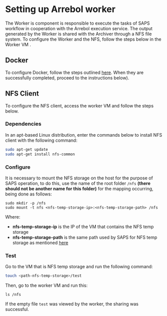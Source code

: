 # Setting up Arrebol worker

The Worker is component is responsible to execute the tasks of SAPS workflow in cooperation with the Arrebol execution service. The output generated by the Worker is shared with the Archiver through a NFS file system. To configure the Worker and the NFS, follow the steps below in the Worker VM .

## Docker

To configure Docker, follow the steps outlined [here](https://github.com/wesleymonte/worker-deployment). When they are successfully completed, proceed to the instructions below).

## NFS Client

To configure the NFS client, access the worker VM and follow the steps below.

### Dependencies

In an apt-based Linux distribution, enter the commands below to install NFS client with the following command:

```bash
sudo apt-get update
sudo apt-get install nfs-common
```

### Configure

It is necessary to mount the NFS storage on the host for the purpose of SAPS operation, to do this, use the name of the root folder `/nfs` **(there should not be another name for this folder)** for the mapping occurring, being done as follows:

```
sudo mkdir -p /nfs
sudo mount -t nfs <nfs-temp-storage-ip>:<nfs-temp-storage-path> /nfs
```

Where:
- **nfs-temp-storage-ip** is the IP of the VM that contains the NFS temp storage
- **nfs-temp-storage-path** is the same path used by SAPS for NFS temp storage as mentioned [here](https://github.com/ufcg-lsd/saps-engine/blob/develop/docs/archiver-install.md#temporary-storage)

### Test

Go to the VM that is NFS temp storage and run the following command:
```bash
touch <path-nfs-temp-storage>/test
```

Then, go to the worker VM and run this:
```
ls /nfs
```

If the empty file `test` was viewed by the worker, the sharing was successful.
